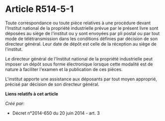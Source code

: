 # Article R514-5-1

Toute correspondance ou toute pièce relatives à une procédure devant l'Institut national de la propriété industrielle prévue
par le présent livre sont déposées au siège de l'institut ou y sont envoyées par pli postal ou par tout mode de
télétransmission dans les conditions définies par décision de son directeur général. Leur date de dépôt est celle de la
réception au siège de l'institut. 

Le directeur général de l'Institut national de la propriété industrielle peut imposer un dépôt sous forme électronique
lorsque cette modalité est de nature à faciliter l'examen et la publication de ces pièces. 

L'institut apporte une assistance aux déposants par tout moyen approprié, précisé par décision de son directeur général.

**Liens relatifs à cet article**

_Créé par_:

  - Décret n°2014-650 du 20 juin 2014 - art. 3

